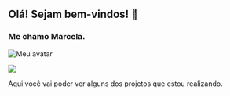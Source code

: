 ## Olá! Sejam bem-vindos! 👋
### Me chamo Marcela. 

![Meu avatar](https://user-images.githubusercontent.com/90796936/177814327-9f78cdae-60e6-4749-8ce0-29483c2c6fda.png)

<div>
  <a href = "https://www.linkedin.com/in/marcelaburmeister/" target="_blank"><img src= "https://img.shields.io/badge/LinkedIn-0077B5?style=for-the-badge&logo=linkedin&logoColor=white" target=_"blank"></a>
</div>


Aqui você vai poder ver alguns dos projetos que estou realizando.
